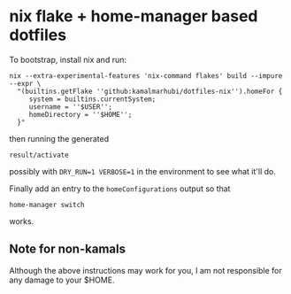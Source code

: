 # nix flake + home-manager based dotfiles

To bootstrap, install nix and run:

    nix --extra-experimental-features 'nix-command flakes' build --impure --expr \
      "(builtins.getFlake ''github:kamalmarhubi/dotfiles-nix'').homeFor {
         system = builtins.currentSystem;
         username = ''$USER'';
         homeDirectory = ''$HOME'';
      }"

then running the generated

    result/activate

possibly with `DRY_RUN=1 VERBOSE=1` in the environment to see what it'll do.

Finally add an entry to the `homeConfigurations` output so that

    home-manager switch

works.


## Note for non-kamals

Although the above instructions may work for you, I am not responsible for any
damage to your $HOME.
